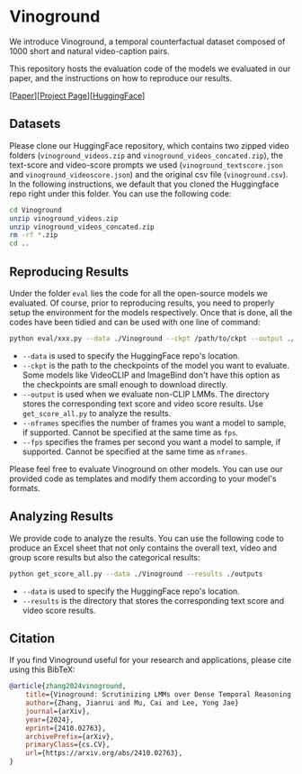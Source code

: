 # Vinoground

We introduce Vinoground, a temporal counterfactual dataset composed of 1000 short and natural video-caption pairs.

This repository hosts the evaluation code of the models we evaluated in our paper, and the instructions on how to reproduce our results.

\[[Paper](https://arxiv.org/abs/2410.02763)\]\[[Project Page](https://vinoground.github.io/)\]\[[HuggingFace](https://huggingface.co/datasets/HanSolo9682/Vinoground)\]


## Datasets
Please clone our HuggingFace repository, which contains two zipped video folders (`vinoground_videos.zip` and `vinoground_videos_concated.zip`), the text-score and video-score prompts we used (`vinoground_textscore.json` and `vinoground_videoscore.json`) and the original csv file (`vinoground.csv`). In the following instructions, we default that you cloned the Huggingface repo right under this folder. You can use the following code:
```sh
cd Vinoground
unzip vinoground_videos.zip
unzip vinoground_videos_concated.zip
rm -rf *.zip
cd ..
```

## Reproducing Results
Under the folder `eval` lies the code for all the open-source models we evaluated. Of course, prior to reproducing results, you need to properly setup the environment for the models respectively. Once that is done, all the codes have been tidied and can be used with one line of command:
```sh
python eval/xxx.py --data ./Vinoground --ckpt /path/to/ckpt --output ./outputs --nframes 32 --fps 4
```
- `--data` is used to specify the HuggingFace repo's location.
- `--ckpt` is the path to the checkpoints of the model you want to evaluate. Some models like VideoCLIP and ImageBind don't have this option as the checkpoints are small enough to download directly.
- `--output` is used when we evaluate non-CLIP LMMs. The directory stores the corresponding text score and video score results. Use `get_score_all.py` to analyze the results.
- `--nframes` specifies the number of frames you want a model to sample, if supported. Cannot be specified at the same time as `fps`.
- `--fps` specifies the frames per second you want a model to sample, if supported. Cannot be specified at the same time as `nframes`.

Please feel free to evaluate Vinoground on other models. You can use our provided code as templates and modify them according to your model's formats.

## Analyzing Results
We provide code to analyze the results. You can use the following code to produce an Excel sheet that not only contains the overall text, video and group score results but also the categorical results:
```sh
python get_score_all.py --data ./Vinoground --results ./outputs
```
- `--data` is used to specify the HuggingFace repo's location.
- `--results` is the directory that stores the corresponding text score and video score results.

## Citation

If you find Vinoground useful for your research and applications, please cite using this BibTeX:
```bibtex
@article{zhang2024vinoground,
    title={Vinoground: Scrutinizing LMMs over Dense Temporal Reasoning with Short Videos},
    author={Zhang, Jianrui and Mu, Cai and Lee, Yong Jae}
    journal={arXiv},
    year={2024},
    eprint={2410.02763},
    archivePrefix={arXiv},
    primaryClass={cs.CV},
    url={https://arxiv.org/abs/2410.02763}, 
}
```